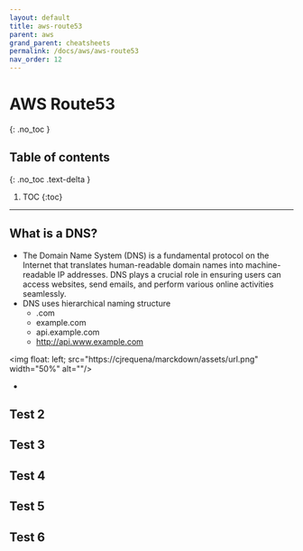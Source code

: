 ```yaml
---
layout: default
title: aws-route53
parent: aws
grand_parent: cheatsheets
permalink: /docs/aws/aws-route53
nav_order: 12
---
```

# AWS Route53
{: .no_toc }

## Table of contents
{: .no_toc .text-delta }

1. TOC
{:toc}

---

## What is a DNS?
- The Domain Name System (DNS) is a fundamental protocol on the Internet that translates human-readable domain names into machine-readable IP addresses. DNS plays a crucial role in ensuring users can access websites, send emails, and perform various online activities seamlessly.
- DNS uses hierarchical naming structure
  - .com
  - example.com
  - api.example.com
  - http://api.www.example.com

<img float: left; src="https://cjrequena/marckdown/assets/url.png" width="50%" alt=""/>

- 
## Test 2
## Test 3
## Test 4
## Test 5
## Test 6
